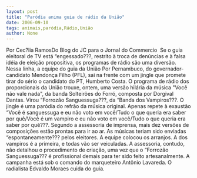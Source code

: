 ```yaml
---
layout: post
title: "Paródia anima guia de rádio da União"
date: 2006-09-10
tags: animais,paródia,Rádio,União
author: None
---
```

Por Cec?lia RamosDo Blog do JC para o Jornal do Commercio&nbsp;
Se o guia eleitoral de TV está “engessado???, restrito à troca de denúncias e à falsa idéia de eleição propositiva, os programas de rádio são uma diversão. Nessa linha, a equipe do guia da União Por Pernambuco, do governador-candidato Mendonça Filho (PFL), sai na frente com um jingle que promete tirar do sério o candidato do PT, Humberto Costa. 
O programa de rádio dos proporcionais
 da União trouxe, ontem, uma versão hilária da música \"Você não vale nada\", da banda Solteirões do Forró, composta por Dorgival Dantas. Virou “Forrozão Sanguessuga???, da “Banda dos Vampiros???.
O jingle é uma paródia do refrão da música original. Apenas repete à exaustão “Você é sanguessuga e eu não voto em você/Tudo o que queria era saber por quê/Você é um vampiro e eu não voto em você/Tudo o que queria era saber por quê???. Segundo a assessoria de imprensa, mais dez versões de composições estão prontas para ir ao ar. As músicas teriam sido enviadas “espontaneamente??? pelos eleitores. A equipe colocou os arranjos. A dos vampiros é a primeira, e todas vão ser veiculadas.
A assessoria, contudo, não detalhou o procedimento de criação, uma vez que o “Forrozão Sanguessuga??? é profissional demais para ter sido feito artesanalmente. A campanha está sob o comando do marqueteiro Antônio Lavareda. O radialista Edvaldo Moraes cuida do guia. 